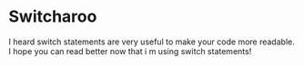 # Switcharoo
I heard switch statements are very useful to make your code more readable.
I hope you can read better now that i m using switch statements!